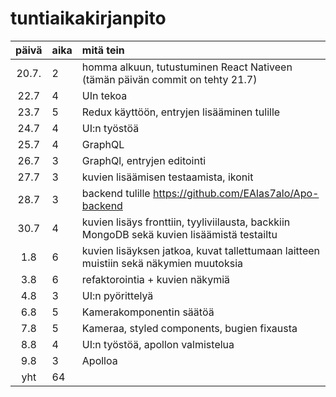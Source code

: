 # tuntiaikakirjanpito

| päivä | aika | mitä tein  |
| :----:|:-----| :-----|
| 20.7. | 2    | homma alkuun, tutustuminen React Nativeen (tämän päivän commit on tehty 21.7) |
| 22.7  | 4    | UIn tekoa
| 23.7  | 5    | Redux käyttöön, entryjen lisääminen tulille 
| 24.7  | 4    | UI:n työstöä
| 25.7  | 4    | GraphQL
| 26.7  | 3    | GraphQl, entryjen editointi
| 27.7  | 3    | kuvien lisäämisen testaamista, ikonit
| 28.7  | 3    | backend tulille https://github.com/EAlas7alo/Apo-backend
| 30.7  | 4    | kuvien lisäys fronttiin, tyyliviilausta, backkiin MongoDB sekä kuvien lisäämistä testailtu
| 1.8   | 6    | kuvien lisäyksen jatkoa, kuvat tallettumaan laitteen muistiin sekä näkymien muutoksia
| 3.8   | 6    | refaktorointia + kuvien näkymiä
| 4.8   | 3    | UI:n pyörittelyä
| 6.8   | 5    | Kamerakomponentin säätöä
| 7.8   | 5    | Kameraa, styled components, bugien fixausta
| 8.8   | 4    | UI:n työstöä, apollon valmistelua
| 9.8   | 3    | Apolloa
| yht   | 64   | | 
